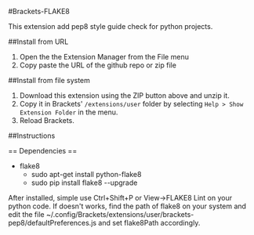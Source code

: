 #Brackets-FLAKE8

This extension add pep8 style guide check for python projects.

##Install from URL

1. Open the the Extension Manager from the File menu
2. Copy paste the URL of the github repo or zip file


##Install from file system

1. Download this extension using the ZIP button above and unzip it.
2. Copy it in Brackets' `/extensions/user` folder by selecting `Help > Show Extension Folder` in the menu.
3. Reload Brackets.

##Instructions

== Dependencies ==

* flake8
  - sudo apt-get install python-flake8
  - sudo pip install flake8 --upgrade

After installed, simple use Ctrl+Shift+P or View->FLAKE8 Lint on your python code.
If doesn't works, find the path of flake8 on your system and edit the file
~/.config/Brackets/extensions/user/brackets-pep8/defaultPreferences.js and set
flake8Path accordingly.
